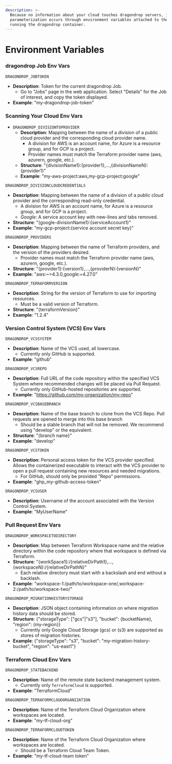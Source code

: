 ```yaml
---
description: >-
  Because no information about your cloud touches dragondrop servers, job
  parameterization occurs through environment variables attached to the compute
  running the dragondrop container.
---
```


# Environment Variables

### dragondrop Job Env Vars

`DRAGONDROP_JOBTOKEN`

* **Description**: Token for the current dragondrop Job.
  * Go to "Jobs" page in the web application. Select "Details" for the Job of interest, and copy the token displayed.
* **Example**: "my-dragondrop-job-token"

### Scanning Your Cloud Env Vars

* `DRAGONDROP_DIVISIONTOPROVIDER`
  * **Description**: Mapping between the name of a division of a public cloud provider and the corresponding cloud provider name.
    * A division for AWS is an account name, for Azure is a resource group, and for GCP is a project.
    * Provider names must match the Terraform provider name (aws, azurern, google, etc.).
  * **Structure**: "{divisionName1}:{provider1},...,{divisionNameN}:{provider1}"
  * **Example**: "my-aws-project:aws,my-gcp-project:google"

`DRAGONDROP_DIVISIONCLOUDCREDENTIALS`

* **Description**: Mapping between the name of a division of a public cloud provider and the corresponding read-only credential.
  * A division for AWS is an account name, for Azure is a resource group, and for GCP is a project.
  * _Google_: A service account key with new-lines and tabs removed.
* **Structure**: "{google-divisionName1}:{serviceAccount1}"
* **Example**: "my-gcp-project:{service account secret key}"

`DRAGONDROP_PROVIDERS`

* **Description**: Mapping between the name of Terraform providers, and the version of the providers desired.
  * Provider names must match the Terraform provider name (aws, azurern, google, etc.).
* **Structure**: "{provider1}:{version1},...,{providerN}:{versionN}"
* **Example**: "aws:\~>4.3.0,google:=4.27.0"

`DRAGONDROP_TERRAFORMVERSION`

* **Description**: String for the version of Terraform to use for importing resources.
  * Must be a valid version of Terraform.
* **Structure**: "{terraformVersion}"
* **Example**: "1.2.4"

### Version Control System (VCS) Env Vars&#x20;

`DRAGONDROP_VCSSYSTEM`

* **Description**: Name of the VCS used, all lowercase.
  * Currently only GitHub is supported.
* **Example**: "github"

`DRAGONDROP_VCSREPO`

* **Description**: Full URL of the code repository within the specified VCS System where recommended changes will be placed via Pull Request.
  * Currently only GitHub-hosted repositories are supported.
* **Example**: "https://github.com/my-organization/my-repo"

`DRAGONDROP_VCSBASEBRANCH`

* **Description**: Name of the base branch to clone from the VCS Repo. Pull requests are opened to merge into this base branch
  * Should be a stable branch that will not be removed. We recommend using "develop" or the equivalent.
* **Structure**: "{branch name}"
* **Example**: "develop"

`DRAGONDROP_VCSTOKEN`

* **Description**: Personal access token for the VCS provider specified. Allows the containerized executable to interact with the VCS provider to open a pull request containing new resources and needed migrations.
  * For GitHub, should only be provided "Repo" permissions.
* **Example**: "ghp\_my-github-access-token"

`DRAGONDROP_VCSUSER`

* **Description**: Username of the account associated with the Version Control System.
* **Example**: "MyUserName"

### Pull Request Env Vars

`DRAGONDROP_WORKSPACETODIRECTORY`

* **Description**: Map between Terraform Workspace name and the relative directory within the code repository where that workspace is defined via Terraform.
* **Structure**: "{workSpace1}:/{relativeDirPath1},...,{workspaceN}:/{relativeDirPathN}"
  * Each relative directory must start with a backslash and end without a backlash.
* **Example**: "workspace-1:/path/to/workspace-one/,workspace-2:/path/to/workspace-two/"

`DRAGONDROP_MIGRATIONHISTORYSTORAGE`

* **Description**: JSON object containing information on where migration history data should be stored.
* **Structure**: {"storageType": \["gcs"|"s3"], "bucket": {bucketName}, "region": {my-region\}}
  * Currently only Google Cloud Storage (gcs) or (s3) are supported as stores of migration histories.
* **Example**: {"storageType": "s3", "bucket": "my-migration-history-bucket", "region": "us-east1"}

### Terraform Cloud Env Vars

`DRAGONDROP_STATEBACKEND`

* **Description**: Name of the remote state backend management system.
  * Currently only `TerraformCloud` is supported.
* **Example**: "TerraformCloud"

`DRAGONDROP_TERRAFORMCLOUDORGANIZATION`

* **Description**: Name of the Terraform Cloud Organization where workspaces are located.
* **Example**: "my-tf-cloud-org"

`DRAGONDROP_TERRAFORMCLOUDTOKEN`

* **Description**: Name of the Terraform Cloud Organization where workspaces are located.
  * Should be a Terraform Cloud Team Token.
* **Example**: "my-tf-cloud-team token"
